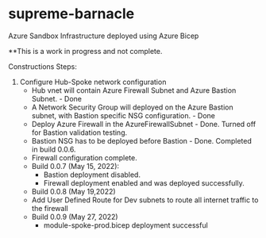 # supreme-barnacle
Azure Sandbox Infrastructure deployed using Azure Bicep

**This is a work in progress and not complete. 

Constructions Steps:
1. Configure Hub-Spoke network configuration
   - Hub vnet will contain Azure Firewall Subnet and Azure Bastion Subnet. - Done
   - A Network Security Group will deployed on the Azure Bastion subnet, with Bastion specific NSG configuration. - Done
   - Deploy Azure Firewall in the AzureFirewallSubnet - Done. Turned off for Bastion validation testing.
   - Bastion NSG has to be deployed before Bastion - Done. Completed in build 0.0.6.
   - Firewall configuration complete.
   - Build 0.0.7 (May 15, 2022): 
     - Bastion deployment disabled. 
     - Firewall deployment enabled and was deployed successfully.
   - Build 0.0.8 (May 19,2022)
    - Add User Defined Route for Dev subnets to route all internet traffic to the firewall 
   - Build 0.0.9 (May 27, 2022)
     - module-spoke-prod.bicep deployment successful